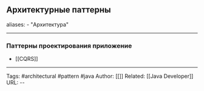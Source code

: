 ## Архитектурные паттерны 

aliases: 
	- "Архитектура"




---
### Паттерны проектирования приложение 
- [[CQRS]] 



---

Tags:  #architectural #pattern #java
Author: [[]]
Related: [[Java Developer]]
URL: -- 